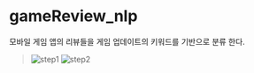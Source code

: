 # gameReview_nlp
모바일 게임 앱의 리뷰들을  게임 업데이트의 키워드를 기반으로 분류 한다.
>![step1](https://user-images.githubusercontent.com/55948026/86918494-c5a2f100-c161-11ea-98f6-c0770968a0c0.PNG)
>![step2](https://user-images.githubusercontent.com/55948026/86918497-c63b8780-c161-11ea-93f3-73ec853b671a.PNG)
